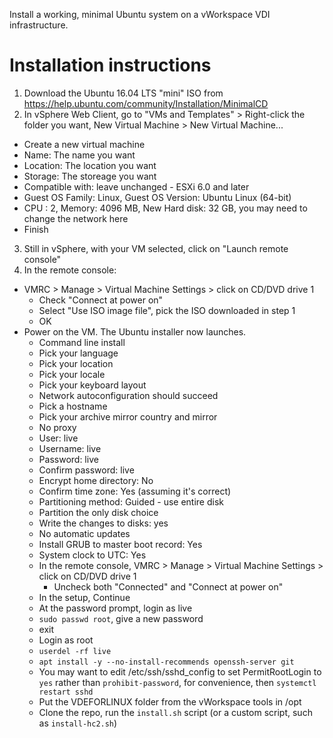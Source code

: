 Install a working, minimal Ubuntu system on a vWorkspace VDI infrastructure.

# Installation instructions

1. Download the Ubuntu 16.04 LTS "mini" ISO from https://help.ubuntu.com/community/Installation/MinimalCD
2. In vSphere Web Client, go to "VMs and Templates" > Right-click the folder you want, New Virtual Machine > New Virtual Machine...
 - Create a new virtual machine
 - Name: The name you want
 - Location: The location you want
 - Storage: The storeage you want
 - Compatible with: leave unchanged - ESXi 6.0 and later
 - Guest OS Family: Linux, Guest OS Version: Ubuntu Linux (64-bit)
 - CPU : 2, Memory: 4096 MB, New Hard disk: 32 GB, you may need to change the network here
 - Finish
3. Still in vSphere, with your VM selected, click on "Launch remote console"
4. In the remote console:
 - VMRC > Manage > Virtual Machine Settings > click on CD/DVD drive 1
   - Check "Connect at power on"
   - Select "Use ISO image file", pick the ISO downloaded in step 1
   - OK
 - Power on the VM. The Ubuntu installer now launches.
   - Command line install
   - Pick your language
   - Pick your location
   - Pick your locale
   - Pick your keyboard layout
   - Network autoconfiguration should succeed
   - Pick a hostname
   - Pick your archive mirror country and mirror
   - No proxy
   - User: live
   - Username: live
   - Password: live
   - Confirm password: live
   - Encrypt home directory: No
   - Confirm time zone: Yes (assuming it's correct)
   - Partitioning method: Guided - use entire disk
   - Partition the only disk choice
   - Write the changes to disks: yes
   - No automatic updates
   - Install GRUB to master boot record: Yes
   - System clock to UTC: Yes
   - In the remote console, VMRC > Manage > Virtual Machine Settings > click on CD/DVD drive 1
     - Uncheck both "Connected" and "Connect at power on"
   - In the setup, Continue
   - At the password prompt, login as live
   - `sudo passwd root`, give a new password
   - exit
   - Login as root
   - `userdel -rf live`
   - `apt install -y --no-install-recommends openssh-server git`
   - You may want to edit /etc/ssh/sshd_config to set PermitRootLogin to `yes` rather than `prohibit-password`, for convenience, then `systemctl restart sshd`
   - Put the VDEFORLINUX folder from the vWorkspace tools in /opt
   - Clone the repo, run the `install.sh` script (or a custom script, such as `install-hc2.sh`)
